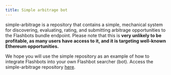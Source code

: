 ```yaml
---
title: Simple arbitrage bot
---
```

simple-arbitrage is a repository that contains a simple, mechanical system for discovering, evaluating, rating, and submitting arbitrage opportunities to the Flashbots bundle endpoint. Please note that this is **very unlikely to be profitable, as many users have access to it, and it is targeting well-known Ethereum opportunities.**

We hope you will use the simple repository as an example of how to integrate Flashbots into your own Flashbot searcher (bot). Access the simple-arbitrage repository [here](https://github.com/flashbots/simple-arbitrage).
